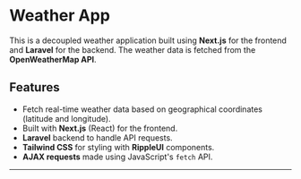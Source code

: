 # Weather App

This is a decoupled weather application built using **Next.js** for the frontend and **Laravel** for the backend. The weather data is fetched from the **OpenWeatherMap API**.

## Features
- Fetch real-time weather data based on geographical coordinates (latitude and longitude).
- Built with **Next.js** (React) for the frontend.
- **Laravel** backend to handle API requests.
- **Tailwind CSS** for styling with **RippleUI** components.
- **AJAX requests** made using JavaScript's `fetch` API.

---